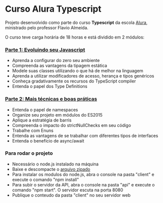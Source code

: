 # Curso Alura Typescript

<p>Projeto desenvolvido como parte do curso <b>Typescript</b> da escola <a href="https://www.alura.com.br/">Alura</a>, ministrado pelo professor Flavio Almeida.</p>
<p>O curso teve carga horária de 18 horas e está dividido em 2 módulos:</p>
<h3><a href="https://cursos.alura.com.br/course/typescript-parte1" target="blank">Parte 1: Evoluindo seu Javascript</a></h3>
<ul>
<li>Aprenda a configurar do zero seu ambiente</li>
<li>Compreenda as vantagens da tipagem estática</li>
<li>Modele suas classes utilizando o que há de melhor na linguagem</li>
<li>Aprenda a utilizar modificadores de acesso, herança e tipos genéricos</li>
<li>Conheça gradativamente os recursos do TypeScript compiler</li>
<li>Entenda o papel dos Type Definitions</li>
</ul>
<h3><a href="https://cursos.alura.com.br/course/typescript-parte2">Parte 2: Mais técnicas e boas práticas</a></h3>
<ul>
<li>Entenda o papel de namespaces</li>
<li>Organize seu projeto em módulos do ES2015</li>
<li>Aplique a estratégia de barris</li>
<li>Compreenda o impacto do strictNullChecks em seu código</li>
<li>Trabalhe com Enuns</li>
<li>Entenda as vantagens de se trabalhar com diferentes tipos de interfaces</li>
<li>Entenda o benefício de async/await</li>
</ul>
<h3>Para rodar o projeto</h3>
<ul>
  <li>Necessário o node.js instalado na máquina</li>
  <li>Baixe e descompacte o <a href="https://github.com/mardemor/alura-typescript/archive/refs/tags/v1.0.zip">arquivo zipado</a></li>
  <li>Para instalar os modulos do node.js, abra o console na pasta "client" e execute o comando "npm install"</li>
  <li>Para subir o servidor da API, abra o console na pasta "api" e execute o comando "npm start". O servidor escuta na porta 8080</li>
  <li>Publique o conteudo da pasta "client" no seu servidor web</li>
</ul>
